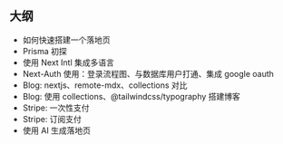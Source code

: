 ## 大纲
- 如何快速搭建一个落地页
- Prisma 初探
- 使用 Next Intl 集成多语言
- Next-Auth 使用：登录流程图、与数据库用户打通、集成 google oauth
- Blog: nextjs、remote-mdx、collections 对比 
- Blog: 使用 collections、@tailwindcss/typography 搭建博客
- Stripe: 一次性支付
- Stripe: 订阅支付
- 使用 AI 生成落地页